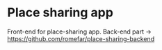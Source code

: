 # Place sharing app

Front-end for place-sharing app. Back-end part -> https://github.com/romefar/place-sharing-backend